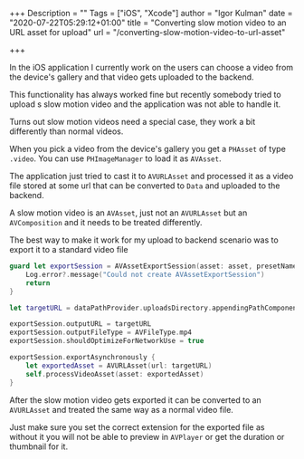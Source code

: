 +++
Description = ""
Tags = ["iOS", "Xcode"]
author = "Igor Kulman"
date = "2020-07-22T05:29:12+01:00"
title = "Converting slow motion video to an URL asset for upload"
url = "/converting-slow-motion-video-to-url-asset"

+++

In the iOS application I currently work on the users can choose a video from the device's gallery and that video gets uploaded to the backend. 

This functionality has always worked fine but recently somebody tried to upload s slow motion video and the application was not able to handle it. 

Turns out slow motion videos need a special case, they work a bit differently than normal videos.

When you pick a video from the device's gallery you get a `PHAsset` of type `.video`. You can use `PHImageManager` to load it as `AVAsset`.

The application just tried to cast it to `AVURLAsset` and processed it as a video file stored at some url that can be converted to `Data` and uploaded to the backend. 

A slow motion video is an `AVAsset`, just not an `AVURLAsset` but an `AVComposition` and it needs to be treated differently. 

The best way to make it work for my upload to backend scenario was to export it to a standard video file

```swift
guard let exportSession = AVAssetExportSession(asset: asset, presetName: AVAssetExportPresetMediumQuality) else {
    Log.error?.message("Could not create AVAssetExportSession")
    return
}

let targetURL = dataPathProvider.uploadsDirectory.appendingPathComponent("\(UUID().uuidString).mp4")

exportSession.outputURL = targetURL
exportSession.outputFileType = AVFileType.mp4
exportSession.shouldOptimizeForNetworkUse = true

exportSession.exportAsynchronously {
    let exportedAsset = AVURLAsset(url: targetURL)
    self.processVideoAsset(asset: exportedAsset)
}
```

After the slow motion video gets exported it can be converted to an `AVURLAsset` and treated the same way as a normal video file.

<!--more-->

Just make sure you set the correct extension for the exported file as without it you will not be able to preview in `AVPlayer` or get the duration or thumbnail for it.
